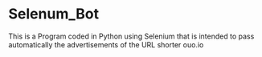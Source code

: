# Selenum_Bot
This is a Program coded in Python using Selenium that is intended to pass automatically the advertisements of the URL shorter ouo.io 
